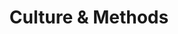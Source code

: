 ---
layout: category
category_name: "culture-methods"
permalink: /category/culture-methods/
title: "Culture & Methods"
---